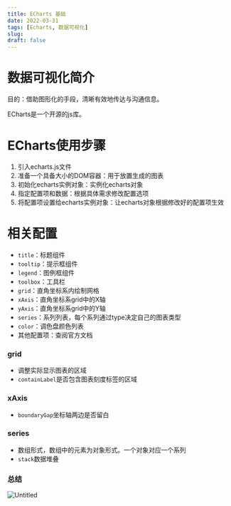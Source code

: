 ```yaml
---
title: ECharts 基础
date: 2022-03-31
tags: [Echarts, 数据可视化]
slug: 
draft: false
---
```


# 数据可视化简介

目的：借助图形化的手段，清晰有效地传达与沟通信息。

ECharts是一个开源的js库。

# ECharts使用步骤

1. 引入echarts.js文件
2. 准备一个具备大小的DOM容器：用于放置生成的图表
3. 初始化echarts实例对象：实例化echarts对象
4. 指定配置项和数据：根据具体需求修改配置选项
5. 将配置项设置给echarts实例对象：让echarts对象根据修改好的配置项生效

# 相关配置

- `title`：标题组件
- `tooltip`：提示框组件
- `legend`：图例框组件
- `toolbox`：工具栏
- `grid`：直角坐标系内绘制网格
- `xAxis`：直角坐标系grid中的X轴
- `yAxis`：直角坐标系grid中的Y轴
- `series`：系列列表，每个系列通过type决定自己的图表类型
- `color`：调色盘颜色列表
- 其他配置项：查阅官方文档

### grid

- 调整实际显示图表的区域
- `containLabel`是否包含图表刻度标签的区域

### xAxis

- `boundaryGap`坐标轴两边是否留白

### series

- 数组形式，数组中的元素为对象形式。一个对象对应一个系列
- `stack`数据堆叠

### 总结

![Untitled](/images/echarts-1.png)